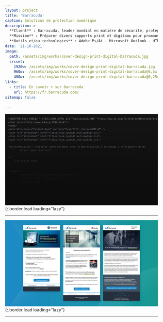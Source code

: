 ```yaml
---
layout: project
title: 'Barracuda'
caption: Solutions de protection numérique
description: >
  **Client** : Barracuda, leader mondial en matière de sécurité, protège plus de 200 000 clients à travers le monde. Ils offrent des solutions complètes et abordables pour la protection des emails, des applications, des réseaux et des données, tout en innovant constamment pour fournir la technologie de sécurité de demain.<br/><br/>
  **Mission** : Préparer divers supports print et digitaux pour promouvoir leurs événements, notamment les webinaires. Créer et intégrer graphiquement des emailings en respectant les contraintes techniques d'interprétation liées à la boîte Outlook.<br/><br/>
  **Outils et/ou technologies** : Adobe Ps/Ai - Microsoft Outlook - HTML/CSS .oft.
date: '21-10-2021'
image: 
  path: /assets/img/works/cover-design-print-digital-barracuda.jpg
  srcset: 
    1920w: /assets/img/works/cover-design-print-digital-barracuda.jpg
    960w:  /assets/img/works/cover-design-print-digital-barracuda@0,5x.jpg
    480w:  /assets/img/works/cover-design-print-digital-barracuda@0,25x.jpg
links:
  - title: En savoir + sur Barracuda
    url: https://fr.barracuda.com/
sitemap: false

---
```


![Intégration des emailings](/assets/img/works/code-emailing-webinaire-barracuda.jpg){:.border.lead loading="lazy"}

---

![Compositing emailing](/assets/img/works/design-emailings-webinaire-barracuda.jpg){:.border.lead loading="lazy"}

---